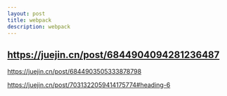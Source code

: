 ```yaml
---
layout: post
title: webpack
description: webpack
---
```



## https://juejin.cn/post/6844904094281236487

https://juejin.cn/post/6844903505333878798

https://juejin.cn/post/7031322059414175774#heading-6